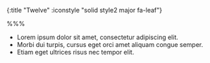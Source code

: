 {:title "Twelve"
 :iconstyle "solid style2 major fa-leaf"}

%%%

- Lorem ipsum dolor sit amet, consectetur adipiscing elit.
- Morbi dui turpis, cursus eget orci amet aliquam congue semper.
- Etiam eget ultrices risus nec tempor elit.
